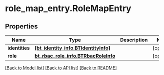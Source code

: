 # role_map_entry.RoleMapEntry

## Properties
Name | Type | Description | Notes
------------ | ------------- | ------------- | -------------
**identities** | [**[bt_identity_info.BTIdentityInfo]**](BTIdentityInfo.md) |  | [optional] 
**role** | [**bt_rbac_role_info.BTRbacRoleInfo**](BTRbacRoleInfo.md) |  | [optional] 

[[Back to Model list]](../README.md#documentation-for-models) [[Back to API list]](../README.md#documentation-for-api-endpoints) [[Back to README]](../README.md)


